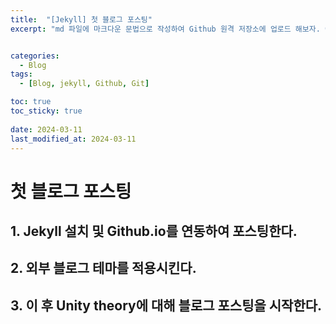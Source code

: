 ```yaml
---
title:  "[Jekyll] 첫 블로그 포스팅"
excerpt: "md 파일에 마크다운 문법으로 작성하여 Github 원격 저장소에 업로드 해보자. 에디터는 Visual Studio code 사용! 로컬 서버에서 확인도 해보자. "


categories:
  - Blog
tags:
  - [Blog, jekyll, Github, Git]

toc: true
toc_sticky: true
 
date: 2024-03-11
last_modified_at: 2024-03-11
---
```


# 첫 블로그 포스팅

## 1. Jekyll 설치 및 Github.io를 연동하여 포스팅한다.

## 2. 외부 블로그 테마를 적용시킨다.

## 3. 이 후 Unity theory에 대해 블로그 포스팅을 시작한다.